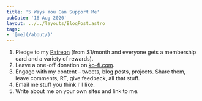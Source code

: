 ```yaml
---
title: '5 Ways You Can Support Me'
pubDate: '16 Aug 2020'
layout: ../../layouts/BlogPost.astro
tags:
- '[me](/about/)'
---
```


1. Pledge to my [Patreon](https://www.patreon.com/lukealexdavis) (from $1/month and everyone gets a membership card and a variety of rewards).
2. Leave a one-off donation on [ko-fi.com](https://ko-fi.com/lklxdvs).
3. Engage with my content – tweets, blog posts, projects. Share them, leave comments, RT, give feedback, all that stuff.
4. Email me stuff you think I'll like.
5. Write about me on your own sites and link to me.